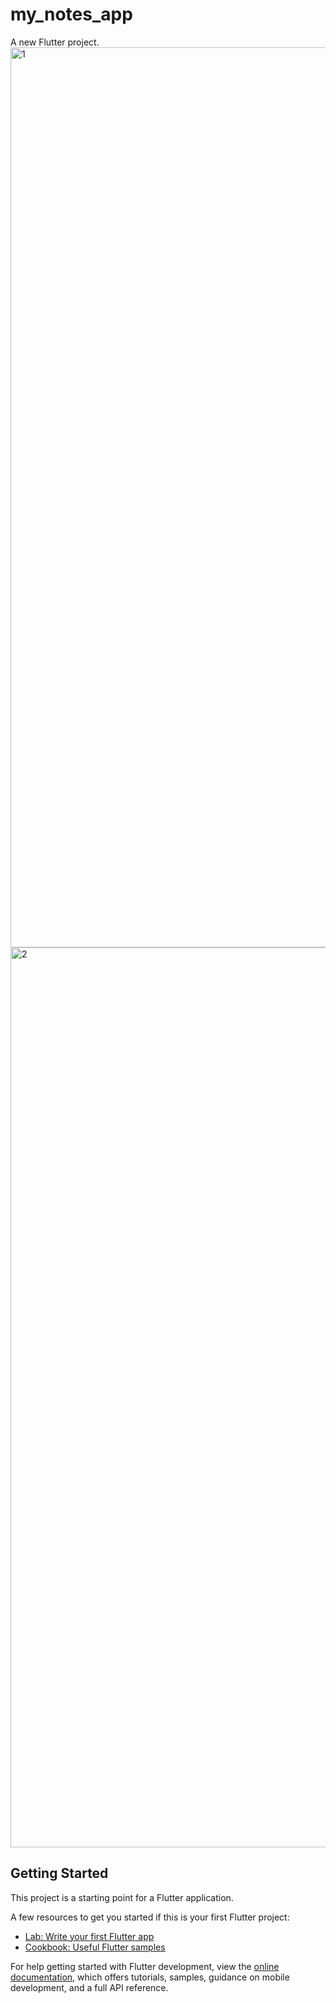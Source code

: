 # my_notes_app

A new Flutter project.
<img width="1440" alt="1" src="https://github.com/Nazarash/notes_app/assets/39878232/ae8b625d-cf50-4ff7-b05a-83b7c091b9cb">
<img width="1440" alt="2" src="https://github.com/Nazarash/notes_app/assets/39878232/ffa9ba70-f81c-4a7e-b010-dd08ccbc5c9d">

## Getting Started

This project is a starting point for a Flutter application.

A few resources to get you started if this is your first Flutter project:

- [Lab: Write your first Flutter app](https://docs.flutter.dev/get-started/codelab)
- [Cookbook: Useful Flutter samples](https://docs.flutter.dev/cookbook)

For help getting started with Flutter development, view the
[online documentation](https://docs.flutter.dev/), which offers tutorials,
samples, guidance on mobile development, and a full API reference.
